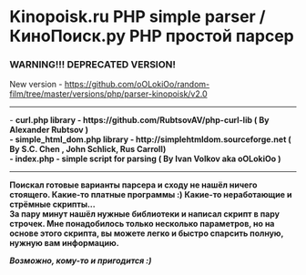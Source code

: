 # Kinopoisk.ru PHP simple parser / КиноПоиск.ру PHP простой парсер


### WARNING!!! DEPRECATED VERSION!
New version - https://github.com/oOLokiOo/random-film/tree/master/versions/php/parser-kinopoisk/v2.0

<hr />
- <b>curl.php<b/> library - https://github.com/RubtsovAV/php-curl-lib ( By Alexander Rubtsov <RubtsovAV@gmail.com> ) <br />
- <b>simple_html_dom.php<b/> library - http://simplehtmldom.sourceforge.net ( By S.C. Chen <me578022@gmail.com>, John Schlick, Rus Carroll) <br />
- <b>index.php<b/> - simple script for parsing ( By Ivan Volkov aka oOLokiOo <ivan.volkov.older@gmail.com> ) <br />
<hr />

Поискал готовые варианты парсера и сходу не нашёл ничего стоящего. Какие-то платные программы :) Какие-то неработающие и стрёмные скрипты...<br />
За пару минут нашёл нужные библиотеки и написал скрипт в пару строчек.
Мне понадобилось только несколько параметров, но на основе этого скрипта, вы можете легко и быстро спарсить полную, нужную вам информацию.

_Возможно, кому-то и пригодится :)_
